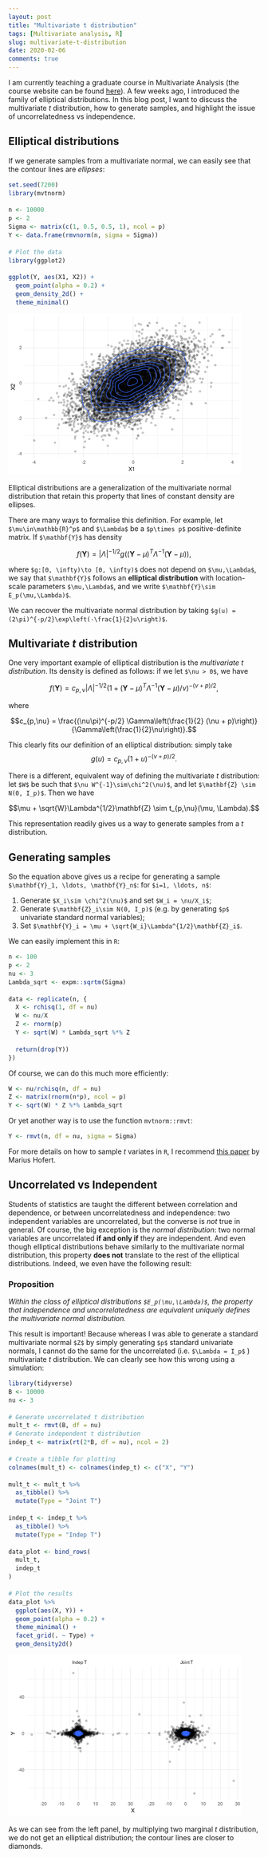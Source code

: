 ```yaml
---
layout: post
title: "Multivariate t distribution"
tags: [Multivariate analysis, R]
slug: multivariate-t-distribution
date: 2020-02-06
comments: true
---
```


I am currently teaching a graduate course in Multivariate Analysis (the course website can be found [here](https://www.maxturgeon.ca/w20-stat7200/)). A few weeks ago, I introduced the family of elliptical distributions. In this blog post, I want to discuss the multivariate *t* distribution, how to generate samples, and highlight the issue of uncorrelatedness vs independence.

## Elliptical distributions

If we generate samples from a multivariate normal, we can easily see that the contour lines are *ellipses*: 

```r
set.seed(7200)
library(mvtnorm)

n <- 10000
p <- 2
Sigma <- matrix(c(1, 0.5, 0.5, 1), ncol = p)
Y <- data.frame(rmvnorm(n, sigma = Sigma))

# Plot the data
library(ggplot2)

ggplot(Y, aes(X1, X2)) + 
  geom_point(alpha = 0.2) +
  geom_density_2d() +
  theme_minimal()
```

![Elliptical contours of multivariate normal](unnamed-chunk-1-1.png) 

Elliptical distributions are a generalization of the multivariate normal distribution that retain this property that lines of constant density are ellipses. 

<!--more-->

There are many ways to formalise this definition. For example, let `$\mu\in\mathbb{R}^p$` and `$\Lambda$` be a `$p\times p$` positive-definite matrix. If `$\mathbf{Y}$` has density

$$f(\mathbf{Y}) = \lvert\Lambda\rvert^{-1/2}g\left((\mathbf{Y} - \mu)^T\Lambda^{-1}(\mathbf{Y} - \mu)\right),$$

where `$g:[0, \infty)\to [0, \infty)$` does not depend on `$\mu,\Lambda$`, we say that `$\mathbf{Y}$` follows an **elliptical distribution** with location-scale parameters `$\mu,\Lambda$`, and we write `$\mathbf{Y}\sim E_p(\mu,\Lambda)$`.

We can recover the multivariate normal distribution by taking `$g(u) = (2\pi)^{-p/2}\exp\left(-\frac{1}{2}u\right)$`.

## Multivariate *t* distribution

One very important example of elliptical distribution is the *multivariate t distribution*. Its density is defined as follows: if we let `$\nu > 0$`, we have

$$f(\mathbf{Y}) = c_{p,\nu}\lvert\Lambda\vert^{-1/2}(1 + (\mathbf{Y} - \mu)^T\Lambda^{-1}(\mathbf{Y} - \mu)/\nu)^{-(\nu+p)/2},$$

where 

$$c_{p,\nu} = \frac{(\nu\pi)^{-p/2} \Gamma\left(\frac{1}{2} (\nu + p)\right)}{\Gamma\left(\frac{1}{2}\nu\right)}.$$

This clearly fits our definition of an elliptical distribution: simply take $$g(u) = c_{p,\nu}(1 + u)^{-(\nu+p)/2}.$$

There is a different, equivalent way of defining the multivariate *t* distribution: let `$W$` be such that `$\nu W^{-1}\sim\chi^2(\nu)$`, and let `$\mathbf{Z} \sim N(0, I_p)$`. Then we have

$$\mu + \sqrt{W}\Lambda^{1/2}\mathbf{Z} \sim t_{p,\nu}(\mu, \Lambda).$$

This representation readily gives us a way to generate samples from a *t* distribution.

## Generating samples

So the equation above gives us a recipe for generating a sample `$\mathbf{Y}_1, \ldots, \mathbf{Y}_n$`: for `$i=1, \ldots, n$`:

  1. Generate `$X_i\sim \chi^2(\nu)$` and set `$W_i = \nu/X_i$`;
  2. Generate `$\mathbf{Z}_i\sim N(0, I_p)$` (e.g. by generating `$p$` univariate standard normal variables);
  3. Set `$\mathbf{Y}_i = \mu + \sqrt{W_i}\Lambda^{1/2}\mathbf{Z}_i$`.
  
We can easily implement this in `R`:


```r
n <- 100
p <- 2 
nu <- 3
Lambda_sqrt <- expm::sqrtm(Sigma)

data <- replicate(n, {
  X <- rchisq(1, df = nu)
  W <- nu/X
  Z <- rnorm(p)
  Y <- sqrt(W) * Lambda_sqrt %*% Z
  
  return(drop(Y))
})
```

Of course, we can do this much more efficiently:


```r
W <- nu/rchisq(n, df = nu)
Z <- matrix(rnorm(n*p), ncol = p)
Y <- sqrt(W) * Z %*% Lambda_sqrt
```

Or yet another way is to use the function `mvtnorm::rmvt`:


```r
Y <- rmvt(n, df = nu, sigma = Sigma)
```

For more details on how to sample *t* variates in `R`, I recommend [this paper](https://journal.r-project.org/archive/2013/RJ-2013-033/RJ-2013-033.pdf) by Marius Hofert.

## Uncorrelated vs Independent

Students of statistics are taught the different between correlation and dependence, or between uncorrelatedness and independence: two independent variables are uncorrelated, but the converse is *not* true in general. Of course, the big exception is the *normal distribution*: two normal variables are uncorrelated **if and only if** they are independent. And even though elliptical distributions behave similarly to the multivariate normal distribution, this property **does not** translate to the rest of the elliptical distributions. Indeed, we even have the following result:

### Proposition

*Within the class of elliptical distributions `$E_p(\mu,\Lambda)$`, the property that independence and uncorrelatedness are equivalent uniquely defines the multivariate normal distribution.*

This result is important! Because whereas I was able to generate a standard multivariate normal `$Z$` by simply generating `$p$` standard univariate normals, I cannot do the same for the uncorrelated (i.e. `$\Lambda = I_p$` ) multivariate *t* distribution. We can clearly see how this wrong using a simulation:


```r
library(tidyverse)
B <- 10000
nu <- 3

# Generate uncorrelated t distribution
mult_t <- rmvt(B, df = nu)
# Generate independent t distribution
indep_t <- matrix(rt(2*B, df = nu), ncol = 2)

# Create a tibble for plotting
colnames(mult_t) <- colnames(indep_t) <- c("X", "Y")

mult_t <- mult_t %>% 
  as_tibble() %>% 
  mutate(Type = "Joint T")

indep_t <- indep_t %>% 
  as_tibble() %>% 
  mutate(Type = "Indep T")

data_plot <- bind_rows(
  mult_t,
  indep_t
)

# Plot the results
data_plot %>% 
  ggplot(aes(X, Y)) + 
  geom_point(alpha = 0.2) +
  theme_minimal() +
  facet_grid(. ~ Type) +
  geom_density2d()
```

![Comparison of joint vs independent t distributions](unnamed-chunk-5-1.png)

As we can see from the left panel, by multiplying two marginal *t* distribution, we do not get an elliptical distribution; the contour lines are closer to diamonds.
